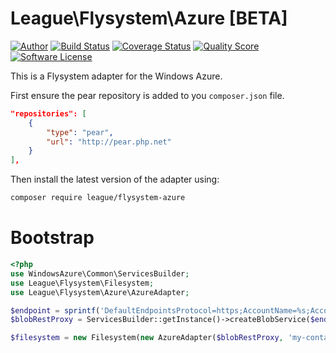 # League\Flysystem\Azure [BETA]

[![Author](http://img.shields.io/badge/author-@frankdejonge-blue.svg?style=flat-square)](https://twitter.com/frankdejonge)
[![Build Status](https://img.shields.io/travis/thephpleague/flysystem-azure/master.svg?style=flat-square)](https://travis-ci.org/thephpleague/flysystem-azure)
[![Coverage Status](https://img.shields.io/scrutinizer/coverage/g/thephpleague/flysystem-azure.svg?style=flat-square)](https://scrutinizer-ci.com/g/thephpleague/flysystem-azure)
[![Quality Score](https://img.shields.io/scrutinizer/g/thephpleague/flysystem-azure.svg?style=flat-square)](https://scrutinizer-ci.com/g/thephpleague/flysystem-azure)
[![Software License](https://img.shields.io/badge/license-MIT-brightgreen.svg?style=flat-square)](LICENSE)
<!--
[![Packagist Version](https://img.shields.io/packagist/v/league/flysystem-azure.svg?style=flat-square)](https://packagist.org/packages/league/flysystem-azure)
[![Total Downloads](https://img.shields.io/packagist/dt/league/flysystem-azure.svg?style=flat-square)](https://packagist.org/packages/league/flysystem-azure)
-->

This is a Flysystem adapter for the Windows Azure.

First ensure the pear repository is added to you `composer.json` file.

```json
"repositories": [
    {
        "type": "pear",
        "url": "http://pear.php.net"
    }
],
```

Then install the latest version of the adapter using:


```bash
composer require league/flysystem-azure
```

# Bootstrap

``` php
<?php
use WindowsAzure\Common\ServicesBuilder;
use League\Flysystem\Filesystem;
use League\Flysystem\Azure\AzureAdapter;

$endpoint = sprintf('DefaultEndpointsProtocol=https;AccountName=%s;AccountKey=%s', 'account-name', 'api-key');
$blobRestProxy = ServicesBuilder::getInstance()->createBlobService($endpoint);

$filesystem = new Filesystem(new AzureAdapter($blobRestProxy, 'my-container'));
```
